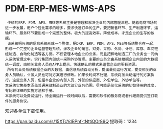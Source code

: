 # PDM-ERP-MES-WMS-APS


     传统的ERP、PDM、APS、MES等系统主要是管理和解决企业的内部管理流程。随着电商市场的进一步发展，用户个性化需求的增多，要求快速订单的生产。要把销售环节、生产制造环节、运输环节、服务环节要形成一个完整的整体。极大的提高效率，降低成本，才是企业的生存的依据。
     该系统把传统的信息系统形成一个整体，把DRP、ERP、PDM、APS、MES等系统整合在一起，形成一个完整的企业运营管理系统。涉及企业的销售，财务、采购、外协、计划、库存、车间班组制造、自动化制造等各方面。不仅管理本地企业的业务，而且把异地制造工厂的业务也一同纳入系统管理之中。实行集团内部统一采购外协管理。主要的业务全由系统根据企业内部的大数据统一调度，由相关业务人员在APP上提示，快速确认的模式来运营企业的所有资源。
     所有的业务系统根据企业的大数据，由信息系统自动分析，提出最优运行方案，提交相关的业务人员确认，业务人员也可对方案进行修改。如果长时间不处理，系统将按自动运行的方案执行。这些业务人员，包括本企业的内部人员、外部的供应商、外包单位、外协单位等。
    本系统实施基本涵盖普通离散制造业的大部分业务范围。尽可能是简化系统的初始使用的难度，有比较详细的实施方法和手册。
    本系统可以免费试运行，待全面运行一段时间以后，需要和软件的服务商或者代理商提供签订软件的服务协议。
欢迎各单位下载使用。



 https://pan.baidu.com/s/15XTcYdBPnf-tNttiQOr89Q 提取码：1234 

